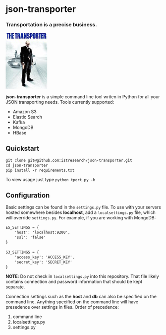 # json-transporter
### Transportation is a precise business.

![alt tag](transporter.jpg)

**json-transporter** is a simple command line tool writen in Python for all your JSON transporting needs.  Tools currently supported:

- Amazon S3
- Elastic Search
- Kafka
- MongoDB
- HBase

## Quickstart
```
git clone git@github.com:istresearch/json-transporter.git
cd json-transporter
pip install -r requirements.txt
```
To view usage just type `python tport.py -h`

## Configuration
Basic settings can be found in the `settings.py` file.  To use with your servers hosted somewhere besides **localhost**, add a `localsettings.py` file, which will override `settings.py`.  For example, if you are working with MongoDB:

```
ES_SETTINGS = {
    'host': 'localhost:9200',
    'ssl': 'false'
}

S3_SETTINGS = {
    'access_key': 'ACCESS_KEY',
    'secret_key': 'SECRET_KEY'
}
```

**NOTE**:  Do not check in `localsettings.py` into this repository.  That file likely contains connection and password information that should be kept separate.

Connection settings such as the **host** and **db** can also be specified on the command line.  Anything specified on the command line will have presedence over settings in files.  Order of precedence:  

1.  command line
2.  localsettings.py
3.  settings.py

